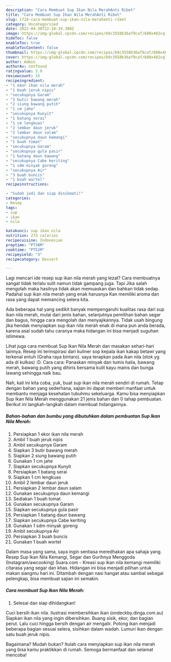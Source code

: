 ```yaml
---
description: "Cara Membuat Sup Ikan Nila MerahAnti Ribet"
title: "Cara Membuat Sup Ikan Nila MerahAnti Ribet"
slug: 1718-cara-membuat-sup-ikan-nila-merahanti-ribet
category: Uncategorized
date: 2022-04-30T22:10:19.300Z
image: https://img-global.cpcdn.com/recipes/b9c3558b36af9caf/680x482cq70/sup-ikan-nila-merah-foto-resep-utama.jpg
hideToc: false
enableToc: true
enableTocContent: false
thumbnail: https://img-global.cpcdn.com/recipes/b9c3558b36af9caf/680x482cq70/sup-ikan-nila-merah-foto-resep-utama.jpg
cover: https://img-global.cpcdn.com/recipes/b9c3558b36af9caf/680x482cq70/sup-ikan-nila-merah-foto-resep-utama.jpg
author: Admin
authorAv: notfound
ratingvalue: 3.9
reviewcount: 15
recipeingredient:
- "1 ekor ikan nila merah"
- "1 buah jeruk nipis"
- "secukupnya Garam"
- "3 butir bawang merah"
- "2 siung bawang putih"
- "1 cm jahe"
- "secukupnya Kunyit"
- "1 batang serai"
- "1 cm lengkuas"
- "2 lembar daun jeruk"
- "2 lembar daun salam"
- "secukupnya daun kemangi"
- "1 buah tomat"
- "secukupnya Garam"
- "secukupnya gula pasir"
- "1 batang daun bawang"
- "secukupnya Cabe keriting"
- "1 sdm minyak goreng"
- "secukupnya Air"
- "3 buah buncis"
- "1 buah wortel"
recipeinstructions:

- "Sudah jadi dan siap dinikmati!"
categories:
- Resep
tags:
- sup
- ikan
- nila

katakunci: sup ikan nila 
nutrition: 273 calories
recipecuisine: Indonesian
preptime: "PT30M"
cooktime: "PT52M"
recipeyield: "3"
recipecategory: Dessert

---
```



Lagi mencari ide resep sup ikan nila merah yang lezat? Cara membuatnya sangat tidak terlalu sulit namun tidak gampang juga. Tapi Jika salah mengolah maka hasilnya tidak akan memuaskan dan bahkan tidak sedap. Padahal sup ikan nila merah yang enak harusnya Kan memiliki aroma dan rasa yang dapat memancing selera kita.


Ada beberapa hal yang sedikit banyak mempengaruhi kualitas rasa dari sup ikan nila merah, mulai dari jenis bahan, selanjutnya pemilihan bahan segar dan bagus, hingga cara mengolah dan menyajikannya. Tidak usah bingung jika hendak menyiapkan sup ikan nila merah enak di mana pun anda berada, karena asal sudah tahu caranya maka hidangan ini bisa menjadi suguhan istimewa.

Lihat juga cara membuat Sup Ikan Nila Merah dan masakan sehari-hari lainnya. Resep ini terinspirasi dari kuliner sop kepala ikan kakap betawi yang terkenal entuh (Graha raya bintaro). saya terapkan pada ikan nila (stok yg ada di kulkas) :D. Cara cara: Panaskan minyak dan tumis halia, bawang merah, bawang putih yang dihiris bersama kulit kayu manis dan bunga lawang sehingga naik bau.


Nah, kali ini kita coba, yuk, buat sup ikan nila merah sendiri di rumah. Tetap dengan bahan yang sederhana, sajian ini dapat memberi manfaat untuk membantu menjaga kesehatan tubuhmu sekeluarga. Kamu bisa menyiapkan Sup Ikan Nila Merah menggunakan 21 jenis bahan dan 0 tahap pembuatan. Berikut ini langkah-langkah dalam membuat hidangannya.

<!--inarticleads1-->

##### Bahan-bahan dan bumbu yang dibutuhkan dalam pembuatan Sup Ikan Nila Merah:

1. Persiapkan 1 ekor ikan nila merah
1. Ambil 1 buah jeruk nipis
1. Ambil secukupnya Garam
1. Siapkan 3 butir bawang merah
1. Siapkan 2 siung bawang putih
1. Gunakan 1 cm jahe
1. Siapkan secukupnya Kunyit
1. Persiapkan 1 batang serai
1. Siapkan 1 cm lengkuas
1. Ambil 2 lembar daun jeruk
1. Persiapkan 2 lembar daun salam
1. Gunakan secukupnya daun kemangi
1. Sediakan 1 buah tomat
1. Gunakan secukupnya Garam
1. Siapkan secukupnya gula pasir
1. Persiapkan 1 batang daun bawang
1. Siapkan secukupnya Cabe keriting
1. Gunakan 1 sdm minyak goreng
1. Ambil secukupnya Air
1. Persiapkan 3 buah buncis
1. Gunakan 1 buah wortel


Dalam masa yang sama, saya ingin sentiasa meredhakan apa sahaja yang. Resep Sup Ikan Nila Kemangi, Segar dan Gurihnya Menggoda (Instagram/awcooking) Suara.com - Kreasi sup ikan nila kemangi memiliki citarasa yang segar dan khas. Hidangan ini bisa menjadi pilihan untuk makan siangmu hari ini. Ditambah dengan nasi hangat atau sambal sebagai pelengkap, bisa membuat sajian ini semakin. 

<!--inarticleads2-->

##### Cara membuat Sup Ikan Nila Merah:


1. Selesai dan siap dihidangkan!

Cuci bersih ikan nila. ilustrasi membersihkan ikan (ondeckby.dinga.com.au) Siapkan ikan nila yang ingin dibersihkan. Buang sisik, ekor, dan bagian perut. Lalu cuci hingga bersih dengan air mengalir. Potong ikan menjadi beberapa bagian sesuai selera, sisihkan dalam wadah. Lumuri ikan dengan satu buah jeruk nipis. 

Bagaimana? Mudah bukan? Itulah cara menyiapkan sup ikan nila merah yang bisa kamu praktikkan di rumah. Semoga bermanfaat dan selamat mencoba!
